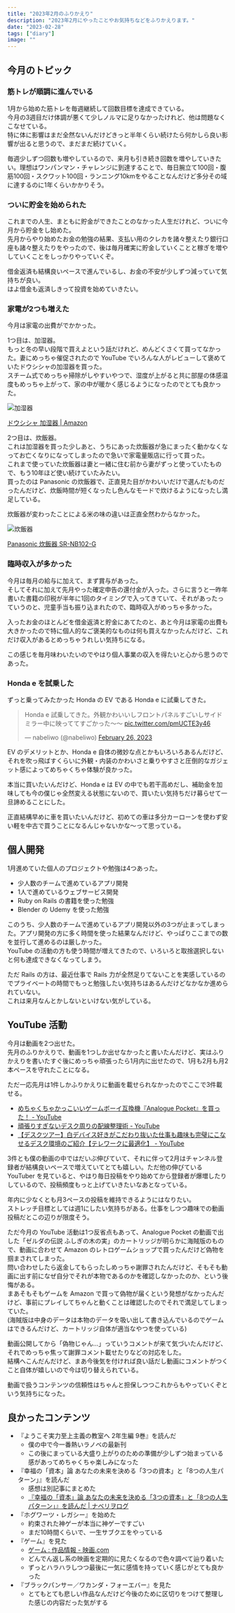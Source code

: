 ```yaml
---
title: "2023年2月のふりかえり"
description: "2023年2月にやったことやお気持ちなどをふりかえります。"
date: "2023-02-28"
tags: ["diary"]
image: ""
---
```


## 今月のトピック

### 筋トレが順調に進んでいる

1月から始めた筋トレを毎週継続して回数目標を達成できている。  
今月の3週目だけ体調が悪くて少しノルマに足りなかったけれど、他は問題なくこなせている。  
特に体に影響はまだ全然ないんだけどきっと半年くらい続けたら何かしら良い影響が出ると思うので、まだまだ続けていく。

毎週少しずつ回数も増やしているので、来月も引き続き回数を増やしていきたい。理想はワンパンマン・チャレンジに到達することで、毎日腕立て100回・腹筋100回・スクワット100回・ランニング10kmをやることなんだけど多分その域に達するのに1年くらいかかりそう。

### ついに貯金を始められた

これまでの人生、まともに貯金ができたことのなかった人生だけれど、ついに今月から貯金をし始めた。  
先月からやり始めたお金の勉強の結果、支払い用のクレカを諸々整えたり銀行口座も諸々整えたりをやったので、後は毎月確実に貯金していくことと稼ぎを増やしていくことをしっかりやっていくぞ。

借金返済も結構良いペースで進んでいるし、お金の不安が少しずつ減っていて気持ちが良い。  
はよ借金も返済しきって投資を始めていきたい。

### 家電が2つも増えた

今月は家電の出費がでかかった。

1つ目は、加湿器。  
もっと冬の早い段階で買えよという話だけれど、めんどくさくて買ってなかった。妻にめっちゃ催促されたので YouTube でいろんな人がレビューして褒めていたドウシシャの加湿器を買った。  
スチーム式でめっちゃ掃除がしやすいやつで、湿度が上がると共に部屋の体感温度もめっちゃ上がって、家の中が暖かく感じるようになったのでとても良かった。

![加湿器](./01.jpg)

[ドウシシャ 加湿器 | Amazon](https://amzn.to/3Z4D9FL)

2つ目は、炊飯器。  
これは加湿器を買った少しあと、うちにあった炊飯器が急にまったく動かなくなってお亡くなりになってしまったので急いで家電量販店に行って買った。  
これまで使っていた炊飯器は妻と一緒に住む前から妻がずっと使っていたもので、もう10年ほど使い続けていたみたい。  
買ったのは Panasonic の炊飯器で、正直見た目がかわいいだけで選んだものだったんだけど、炊飯時間が短くなったし色んなモードで炊けるようになったし満足している。

炊飯器が変わったことによる米の味の違いは正直全然わからなかった。

![炊飯器](./02.jpg)

[Panasonic 炊飯器 SR-NB102-G](https://amzn.to/3ZsvRLO)

### 臨時収入が多かった

今月は毎月の給与に加えて、まず賞与があった。  
そしてそれに加えて先月やった確定申告の還付金が入った。さらに言うと一昨年書いた書籍の印税が半年に1回のタイミングで入ってきていて、それがあったっていうのと、児童手当も振り込まれたので、臨時収入がめっちゃ多かった。

入ったお金のほとんどを借金返済と貯金にあてたのと、あと今月は家電の出費も大きかったので特に個人的なご褒美的なものは何も買えなかったんだけど、これだけ収入があるとめっちゃうれしい気持ちになる。

この感じを毎月味わいたいのでやはり個人事業の収入を得たいと心から思うのであった。

### Honda e を試乗した

ずっと乗ってみたかった Honda の EV である Honda e に試乗してきた。

<blockquote class="twitter-tweet"><p lang="ja" dir="ltr">Honda e 試乗してきた。外観かわいいしフロントパネルすごいしサイドミラー中に映っててすごかった〜〜 <a href="https://t.co/pmUCTE3y46">pic.twitter.com/pmUCTE3y46</a></p>&mdash; nabeliwo (@nabeliwo) <a href="https://twitter.com/nabeliwo/status/1629658428112265216?ref_src=twsrc%5Etfw">February 26, 2023</a></blockquote> <script async src="https://platform.twitter.com/widgets.js" charset="utf-8"></script>

EV のデメリットとか、Honda e 自体の微妙な点とかもいろいろあるんだけど、それを吹っ飛ばすくらいに外観・内装のかわいさと乗りやすさと圧倒的なガジェット感によってめちゃくちゃ体験が良かった。

本当に買いたいんだけど、Honda e は EV の中でも若干高めだし、補助金を加味しても今の僕じゃ全然変える状態にないので、買いたい気持ちだけ募らせて一旦諦めることにした。

正直結構早めに車を買いたいんだけど、初めての車は多分カーローンを使わず安い軽を中古で買うことになるんじゃないかな～って思っている。

## 個人開発

1月進めていた個人のプロジェクトや勉強は4つあった。

- 少人数のチームで進めているアプリ開発
- 1人で進めているウェブサービス開発
- Ruby on Rails の書籍を使った勉強
- Blender の Udemy を使った勉強

このうち、少人数のチームで進めているアプリ開発以外の3つが止まってしまった。アプリ開発の方に多く時間を使った結果なんだけど、やっぱりここまでの数を並行して進めるのは厳しかった。  
YouTube の活動の方も使う時間が増えてきたので、いろいろと取捨選択しないと何も達成できなくなってしまう。

ただ Rails の方は、最近仕事で Rails 力が全然足りてないことを実感しているのでプライベートの時間でもっと勉強したい気持ちはあるんだけどなかなか進められていない。  
これは来月なんとかしないといけない気がしている。

## YouTube 活動

今月は動画を2つ出せた。  
先月のふりかえりで、動画を1つしか出せなかったと書いたんだけど、実はふりかえりを書いたすぐ後にめっちゃ頑張ったら1月内に出せたので、1月も2月も月2本ペースを守れたことになる。

ただ一応先月は1件しかふりかえりに動画を載せられなかったのでここで3件載せる。

- [めちゃくちゃかっこいいゲームボーイ互換機『Analogue Pocket』を買った！ - YouTube](https://www.youtube.com/watch?v=B40wRqPPHVA)
- [頑張りすぎないデスク周りの配線整理術 - YouTube](https://www.youtube.com/watch?v=iFWX4WkgmKk&t=2s)
- [【デスクツアー】白デバイス好きがこだわり抜いた仕事も趣味も完璧にこなせるデスク環境のご紹介【テレワークに最適化】 - YouTube](https://www.youtube.com/watch?v=AxGJ_2XvEWk&t=23s)

3件とも僕の動画の中ではだいぶ伸びていて、それに伴って2月はチャンネル登録者が結構良いペースで増えていてとても嬉しい。ただ他の伸びている YouTuber を見ていると、やはり毎日投稿をやり始めてから登録者が爆増したりしているので、投稿頻度もっと上げていきたいなあとなっている。

年内に少なくとも月3ペースの投稿を維持できるようにはなりたい。  
ストレッチ目標としては週1にしたい気持ちがある。仕事をしつつ趣味での動画投稿だとこの辺りが限度そう。

ただ今月の YouTube 活動は1つ反省点もあって、Analogue Pocket の動画で出した「ゼルダの伝説 ふしぎの木の実」のカートリッジが明らかに海賊版のもので、動画に合わせて Amazon のレトロゲームショップで買ったんだけど偽物を掴まされてしまった。  
問い合わせしたら返金してもらったしめっちゃ謝罪されたんだけど、そもそも動画に出す前になぜ自分でそれが本物であるのかを確認しなかったのか、という後悔がある。  
まあそもそもゲームを Amazon で買って偽物が届くという発想がなかったんだけど、事前にプレイしてちゃんと動くことは確認したのでそれで満足してしまっていた。  
(海賊版は中身のデータは本物のデータを吸い出して書き込んでいるのでゲームはできるんだけど、カートリッジ自体が適当なやつを使っている)

動画公開してから「偽物じゃん…」っていうコメントが来て気づいたんだけど、それでめっちゃ焦って謝罪コメント載せたりなどの対応をした。  
結構へこんだんだけど、まあ今後気を付ければ良い話だし動画にコメントがつくこと自体が嬉しいので今は切り替えられている。

動画で扱うコンテンツの信頼性はちゃんと担保しつつこれからもやっていくぞという気持ちになった。

## 良かったコンテンツ

- 『ようこそ実力至上主義の教室へ 2年生編 9巻』を読んだ
  - 僕の中で今一番熱いラノベの最新刊
  - この後にまっている大盛り上がりのための準備が少しずつ始まっている感があってめちゃくちゃ楽しみになった
- 『幸福の「資本」論 あなたの未来を決める「3つの資本」と「8つの人生パターン」』を読んだ
  - 感想は別記事にまとめた
  - [『幸福の「資本」論 あなたの未来を決める「3つの資本」と「8つの人生パターン」』を読んだ | ナベリヲログ](https://blog.nabeliwo.com/2023/01/read-kouku-no-shihonron/)
- 『ホグワーツ・レガシー』を始めた
  - 約束された神ゲーが本当に神ゲーですごい
  - まだ10時間くらいで、一生サブクエをやっている
- 『ゲーム』を見た
  - [ゲーム : 作品情報 - 映画.com](https://eiga.com/movie/11244/)
  - どんでん返し系の映画を定期的に見たくなるので色々調べて辿り着いた
  - ずっとハラハラしつつ最後に一気に感情を持っていく感じがとても良かった
- 『ブラックパンサー／ワカンダ・フォーエバー』を見た
  - とてもとても悲しい作品なんだけど今後のために区切りをつけて整理した感じの内容だった気がする
